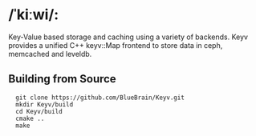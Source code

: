# /ˈkiːwi/:

Key-Value based storage and caching using a variety of backends. Keyv
provides a unified C++ keyv::Map frontend to store data in ceph, memcached
and leveldb.

## Building from Source

```
  git clone https://github.com/BlueBrain/Keyv.git
  mkdir Keyv/build
  cd Keyv/build
  cmake ..
  make
```
